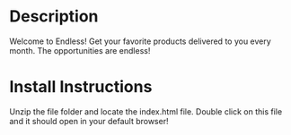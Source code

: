 # Description 
Welcome to Endless! Get your favorite products delivered to you every month. The opportunities are endless!

# Install Instructions
Unzip the file folder and locate the index.html file. Double click on this file and it should open in your default browser!